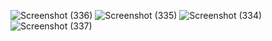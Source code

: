 ![Screenshot (336)](https://github.com/user-attachments/assets/2b363d00-a718-4995-9e84-b42cbaa1c5b8)
![Screenshot (335)](https://github.com/user-attachments/assets/92692c73-4717-4b95-b63b-431b80403913)
![Screenshot (334)](https://github.com/user-attachments/assets/8ed1528c-bfd3-409c-94ae-8353495e98b2)
![Screenshot (337)](https://github.com/user-attachments/assets/953dc5ee-5751-4bb3-85b2-2bc49005cbb0)
